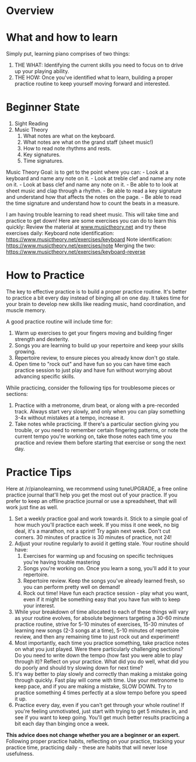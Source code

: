 # Overview

# What and how to learn
Simply put, learning piano comprises of two things:
1) THE WHAT: Identifying the current skills you need to focus on to drive up your playing ability.
2) THE HOW: Once you've identified what to learn, building a proper practice routine to keep yourself moving forward and interested.

# Beginner State

1) Sight Reading
2) Music Theory
   1) What notes are what on the keyboard.
   2) What notes are what on the grand staff (sheet music!)
   3) How to read note rhythms and rests.
   4) Key signatures.
   5) Time signatures.

Music Theory Goal:
is to get to the point where you can: - Look at a keyboard and name any note on it. - Look at treble clef and name any note on it. - Look at bass clef and name any note on it. - Be able to to look at sheet music and clap through a rhythm. - Be able to read a key signature and understand how that affects the notes on the page. - Be able to read the time signature and understand how to count the beats in a measure.


I am having trouble learning to read sheet music.
This will take time and practice to get down! Here are some exercises you can do to learn this quickly:
Review the material at www.musictheory.net and try these exercises daily:
Keyboard note identification: https://www.musictheory.net/exercises/keyboard
Note identification: https://www.musictheory.net/exercises/note
Merging the two: https://www.musictheory.net/exercises/keyboard-reverse

# How to Practice

The key to effective practice is to build a proper practice routine. It's better to practice a bit every day instead of binging all on one day. It takes time for your brain to develop new skills like reading music, hand coordination, and muscle memory.

A good practice routine will include time for:

1) Warm up exercises to get your fingers moving and building finger strength and dexterity.
2) Songs you are learning to build up your repertoire and keep your skills growing.
3) Repertoire review, to ensure pieces you already know don't go stale.
4) Open time to "rock out" and have fun so you can have time each practice session to just play and have fun without worrying about advancing specific skills.

While practicing, consider the following tips for troublesome pieces or sections:
1) Practice with a metronome, drum beat, or along with a pre-recorded track. Always start very slowly, and only when you can play something 3-4x without mistakes at a tempo, increase it.
2) Take notes while practicing. If there's a particular section giving you trouble, or you need to remember certain fingering patterns, or note the current tempo you're working on, take those notes each time you practice and review them before starting that exercise or song the next day.

# Practice Tips

Here at /r/pianolearning, we recommend using tuneUPGRADE, a free online practice journal that'll help you get the most out of your practice. If you prefer to keep an offline practice journal or use a spreadsheet, that will work just fine as well.

1) Set a weekly practice goal and work towards it. Stick to a simple goal of how much you'll practice each week. If you miss it one week, no big deal, it's a marathon, not a sprint! Try again next week. Don't cut corners. 30 minutes of practice is 30 minutes of practice, not 24!
2) Adjust your routine regularly to avoid it getting stale. Your routine should have:
   1) Exercises for warming up and focusing on specific techniques you're having trouble mastering
   2) Songs you're working on. Once you learn a song, you'll add it to your repertoire.
   3) Repertoire review. Keep the songs you've already learned fresh, so you can perform pretty well on demand!
   4) Rock out time! Have fun each practice session - play what you want, even if it might be something easy that you have fun with to keep your interest.
3) While your breakdown of time allocated to each of these things will vary as your routine evolves, for absolute beginners targeting a 30-60 minute practice routine, strive for 5-10 minutes of exercises, 15-30 minutes of learning new songs (2-3 songs at a time), 5-10 minutes of repertoire review, and then any remaining time to just rock out and experiment!
4) Most importantly, each time you practice something, take practice notes on what you just played. Were there particularly challenging sections? Do you need to write down the tempo (how fast you were able to play through it)? Reflect on your practice. What did you do well, what did you do poorly and should try slowing down for next time?
5) It's way better to play slowly and correctly than making a mistake going through quickly. Fast play will come with time. Use your metronome to keep pace, and if you are making a mistake, SLOW DOWN. Try to practice something 4 times perfectly at a slow tempo before you speed it up.
6) Practice every day, even if you can't get through your whole routine! If you're feeling unmotivated, just start with trying to get 5 minutes in, and see if you want to keep going. You'll get much better results practicing a bit each day than binging once a week.

**This advice does not change whether you are a beginner or an expert.** Following proper practice habits, reflecting on your practice, tracking your practice time, practicing daily - these are habits that will never lose usefulness.